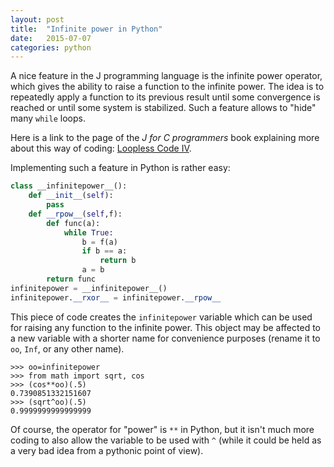 ```yaml
---
layout: post
title:  "Infinite power in Python"
date:   2015-07-07
categories: python
---
```

A nice feature in the J programming language is the infinite power operator, which gives the ability to raise a function to the infinite power. The idea is to repeatedly apply a function to its previous result until some convergence is reached or until some system is stabilized. Such a feature allows to "hide" many `while` loops.

Here is a link to the page of the *J for C programmers* book explaining more about this way of coding: [Loopless Code IV](http://www.jsoftware.com/help/jforc/loopless_code_iv_irregular_o.htm).

Implementing such a feature in Python is rather easy:

~~~python
class __infinitepower__():
    def __init__(self):
        pass
    def __rpow__(self,f):
        def func(a):
            while True:
                b = f(a)
                if b == a:
                    return b
                a = b
        return func
infinitepower = __infinitepower__()
infinitepower.__rxor__ = infinitepower.__rpow__
~~~

This piece of code creates the `infinitepower` variable which can be used for raising any function to the infinite power. This object may be affected to a new variable with a shorter name for convenience purposes (rename it to `oo`, `Inf`, or any other name).

    >>> oo=infinitepower
    >>> from math import sqrt, cos
    >>> (cos**oo)(.5)
    0.7390851332151607
    >>> (sqrt^oo)(.5)
    0.9999999999999999

Of course, the operator for "power" is `**` in Python, but it isn't much more coding to also allow the variable to be used with `^` (while it could be held as a very bad idea from a pythonic point of view).
